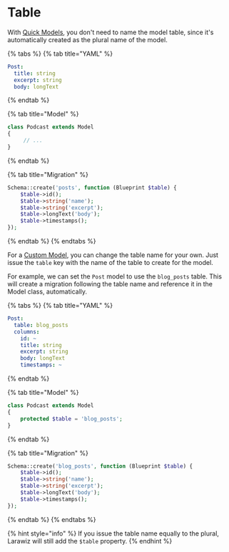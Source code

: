 # Table

With [Quick Models](./#quick-model), you don't need to name the model table, since it's automatically created as the plural name of the model.

{% tabs %}
{% tab title="YAML" %}
```yaml
Post:
  title: string
  excerpt: string
  body: longText
```
{% endtab %}

{% tab title="Model" %}
```php
class Podcast extends Model
{
     // ...
}
```
{% endtab %}

{% tab title="Migration" %}
```php
Schema::create('posts', function (Blueprint $table) {
    $table->id();
    $table->string('name');
    $table->string('excerpt');
    $table->longText('body');
    $table->timestamps();
});
```
{% endtab %}
{% endtabs %}

For a [Custom Model](./#custom-model), you can change the table name for your own. Just issue the `table` key with the name of the table to create for the model.

For example, we can set the `Post` model to use the `blog_posts` table. This will create a migration following the table name and reference it in the Model class, automatically.

{% tabs %}
{% tab title="YAML" %}
```yaml
Post:
  table: blog_posts
  columns:
    id: ~
    title: string
    excerpt: string
    body: longText
    timestamps: ~
```
{% endtab %}

{% tab title="Model" %}
```php
class Podcast extends Model
{
    protected $table = 'blog_posts';
}
```
{% endtab %}

{% tab title="Migration" %}
```php
Schema::create('blog_posts', function (Blueprint $table) {
    $table->id();
    $table->string('name');
    $table->string('excerpt');
    $table->longText('body');
    $table->timestamps();
});
```
{% endtab %}
{% endtabs %}

{% hint style="info" %}
If you issue the table name equally to the plural, Larawiz will still add the `$table` property.
{% endhint %}

